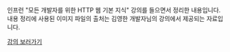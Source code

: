 인프런 "모든 개발자를 위한 HTTP 웹 기본 지식" 강의를 들으면서 정리한 내용입니다.
내용 정리에 사용된 이미지 파일의 출처는 김영한 개발자님의 강의에서 제공되는 자료입니다.

[강의 보러가기](https://www.inflearn.com/course/http-%EC%9B%B9-%EB%84%A4%ED%8A%B8%EC%9B%8C%ED%81%AC)

